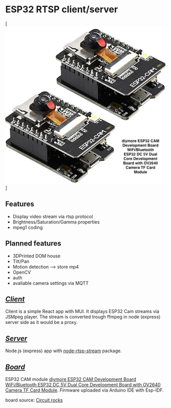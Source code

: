 # ESP32 RTSP client/server

[![N|Solid](https://github.com/Hufnagels/ESP32-RTSP/blob/master/assets/camera.png?raw=true)]
## Features
- Display video stream via rtsp protocol
- Brightness/Saturation/Gamma properties
- mpeg1 coding

## Planned features
- 3DPrinted DOM house
- Tilt/Pan
- Motion detection --> store mp4
- OpenCV
- auth
- avaliable camera settings via MQTT 

## [_Client_](https://github.com/Hufnagels/ESP32-RTSP/tree/master/client)
Client is a simple React app with MUI.
It displays ESP32 Cam streams via JSMpeg player.
The stream is converted trough ffmpeg in node  (express) server side as it would be a proxy.
## [_Server_](https://github.com/Hufnagels/ESP32-RTSP/tree/master/server)
Node.js (express) app with [node-rtsp-stream](https://github.com/kyriesent/node-rtsp-stream) package.
## [_Board_](https://github.com/Hufnagels/ESP32-RTSP/tree/master/board)
ESP32 CAM module [diymore ESP32 CAM Development Board WiFi/Bluetooth ESP32 DC 5V Dual Core Development Board with OV2640 Camera TF Card Module](https://www.amazon.de/-/en/gp/product/B08P1NMPLL/ref=ppx_od_dt_b_asin_title_s02?ie=UTF8&th=1). Firmware uploaded via Arduino IDE with Esp-IDF.

board source: [Circuit rocks](https://learn.circuit.rocks/esp32-cam-with-rtsp-video-streaming)

